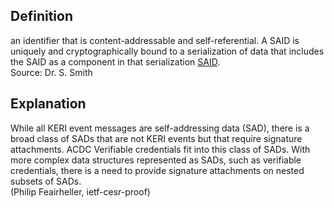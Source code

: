 ## Definition
an identifier that is content-addressable and self-referential. A SAID is uniquely and cryptographically bound to a serialization of data that includes the SAID as a component in that serialization [SAID](said).  
Source: Dr. S. Smith

## Explanation
While all KERI event messages are self-addressing data (SAD), there is a broad class of SADs that are not KERI events but that require signature attachments. ACDC Verifiable credentials fit into this class of SADs. With more complex data structures represented as SADs, such as verifiable credentials, there is a need to provide signature attachments on nested subsets of SADs.   
(Philip Feairheller, ietf-cesr-proof)
